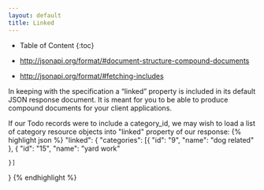 ```yaml
---
layout: default
title: Linked
---
```


* Table of Content
{:toc}

* http://jsonapi.org/format/#document-structure-compound-documents
* http://jsonapi.org/format/#fetching-includes

In keeping with the specification a “linked” property is included in its default JSON response document. It is meant for you to be able to produce compound documents for your client applications.

If our Todo records were to include a category_id, we may wish to load a list of category resource objects into "linked" property of our response:
{% highlight json %}
"linked": {
    "categories": [{
      "id": "9",
      "name": "dog related"
    }, {
    "id": "15",
      "name": "yard work"

    }]
}
{% endhighlight %}